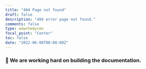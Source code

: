 ```yaml
---
title: "404 Page not found"
draft: false
description: "404 error page not found."
comments: false
type: wowchemycms
focal_point: "Center"
toc: false
date: "2022-06-08T00:00:00Z"
---
```


###  :smiling_face_with_tear:  We are working hard on building the documentation.


